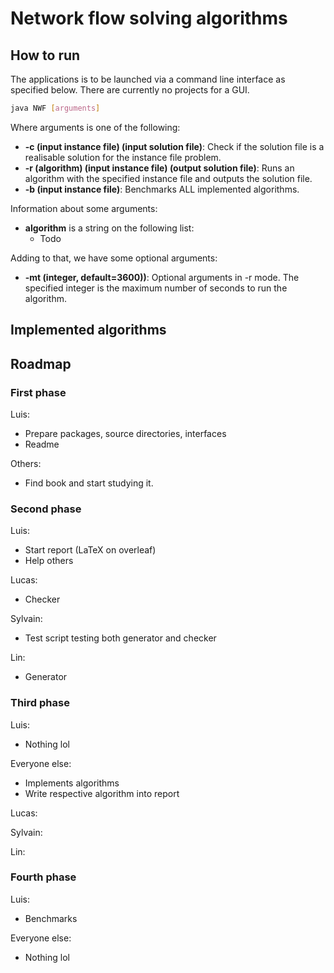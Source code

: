 # Network flow solving algorithms

## How to run

The applications is to be launched via a command line interface as specified below. There are currently no projects for a GUI.

```bash
java NWF [arguments]
```

Where arguments is one of the following:
* **-c (input instance file) (input solution file)**: Check if the solution file is a realisable solution for the instance file problem.
* **-r (algorithm) (input instance file) (output solution file)**: Runs an algorithm with the specified instance file and outputs the solution file.
* **-b (input instance file)**: Benchmarks ALL implemented algorithms.

Information about some arguments:
* **algorithm** is a string on the following list:
  * Todo

Adding to that, we have some optional arguments:
* **-mt (integer, default=3600))**: Optional arguments in -r mode. The specified integer is the maximum number of seconds to run the algorithm.

## Implemented algorithms

## Roadmap

### First phase

Luis:
* Prepare packages, source directories, interfaces
* Readme

Others:
* Find book and start studying it.

### Second phase

Luis:
* Start report (LaTeX on overleaf)
* Help others

Lucas:
* Checker

Sylvain:
* Test script testing both generator and checker

Lin:
* Generator

### Third phase

Luis:
* Nothing lol

Everyone else:
* Implements algorithms
* Write respective algorithm into report

Lucas:

Sylvain:

Lin:

### Fourth phase

Luis:
* Benchmarks

Everyone else:
* Nothing lol
